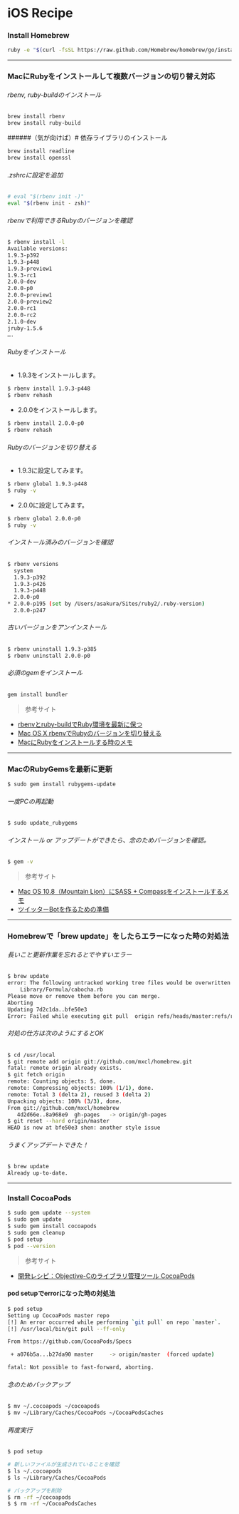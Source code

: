iOS Recipe
==========

### Install Homebrew
```sh
ruby -e "$(curl -fsSL https://raw.github.com/Homebrew/homebrew/go/install)"
```



***
###  MacにRubyをインストールして複数バージョンの切り替え対応

###### rbenv, ruby-buildのインストール

```sh
brew install rbenv
brew install ruby-build
```
######（気が向けば）# 依存ライブラリのインストール

```sh
brew install readline
brew install openssl
```
###### .zshrcに設定を追加

```sh
# eval "$(rbenv init -)"
eval "$(rbenv init - zsh)"
```
###### rbenvで利用できるRubyのバージョンを確認

```sh
$ rbenv install -l
Available versions:
1.9.3-p392
1.9.3-p448
1.9.3-preview1
1.9.3-rc1
2.0.0-dev
2.0.0-p0
2.0.0-preview1
2.0.0-preview2
2.0.0-rc1
2.0.0-rc2
2.1.0-dev
jruby-1.5.6
….
```

###### Rubyをインストール

* 1.9.3をインストールします。

```sh
$ rbenv install 1.9.3-p448
$ rbenv rehash
```

* 2.0.0をインストールします。

```sh
$ rbenv install 2.0.0-p0
$ rbenv rehash
```

###### Rubyのバージョンを切り替える

* 1.9.3に設定してみます。

```sh
$ rbenv global 1.9.3-p448
$ ruby -v
```

* 2.0.0に設定してみます。

```sh
$ rbenv global 2.0.0-p0
$ ruby -v
```

###### インストール済みのバージョンを確認

```sh
$ rbenv versions
  system
  1.9.3-p392
  1.9.3-p426
  1.9.3-p448
  2.0.0-p0
* 2.0.0-p195 (set by /Users/asakura/Sites/ruby2/.ruby-version)
  2.0.0-p247
```

###### 古いバージョンをアンインストール

```sh
$ rbenv uninstall 1.9.3-p385
$ rbenv uninstall 2.0.0-p0
```

###### 必須のgemをインストール

```sh
gem install bundler
```


>参考サイト

* [rbenvとruby-buildでRuby環境を最新に保つ](https://gist.github.com/mochiz/4736183)
* [Mac OS X rbenvでRubyのバージョンを切り替える](http://www.happytrap.jp/blogs/2013/04/08/10394/)
* [MacにRubyをインストールする時のメモ](http://qiita.com/heki1224/items/5f74ae1b1cb5dc03cd36)



***
### MacのRubyGemsを最新に更新

```sh
$ sudo gem install rubygems-update
```
###### 一度PCの再起動

```sh
$ sudo update_rubygems
```
###### インストール or アップデートができたら、念のためバージョンを確認。

```sh
$ gem -v
```

> 参考サイト

* [Mac OS 10.8（Mountain Lion）にSASS + Compassをインストールするメモ](http://dounokouno.com/2012/11/14/mountain-ion-sass-compass/)
* [ツイッターBotを作るための準備](http://www.ruby-ruby.info/date/2013/06/14/)



***
### Homebrewで「brew update」をしたらエラーになった時の対処法


###### 長いこと更新作業を忘れるとでやすいエラー

```sh
$ brew update 
error: The following untracked working tree files would be overwritten by merge:
	Library/Formula/cabocha.rb
Please move or remove them before you can merge.
Aborting
Updating 7d2c1da..bfe50e3
Error: Failed while executing git pull  origin refs/heads/master:refs/remotes/origin/master
```

###### 対処の仕方は次のようにするとOK

```sh
$ cd /usr/local                                                                                                                               
$ git remote add origin git://github.com/mxcl/homebrew.git                                                                           
fatal: remote origin already exists.
$ git fetch origin
remote: Counting objects: 5, done.
remote: Compressing objects: 100% (1/1), done.
remote: Total 3 (delta 2), reused 3 (delta 2)
Unpacking objects: 100% (3/3), done.
From git://github.com/mxcl/homebrew
   4d2d66e..8a968e9  gh-pages   -> origin/gh-pages
$ git reset --hard origin/master                                                                                                     
HEAD is now at bfe50e3 shen: another style issue
```

###### うまくアップデートできた！

```sh
$ brew update                                                                                                                        
Already up-to-date.
```

***
### Install CocoaPods
```sh
$ sudo gem update --system
$ sudo gem update
$ sudo gem install cocoapods
$ sudo gem cleanup
$ pod setup
$ pod --version
```

> 参考サイト

* [開発レシピ：Objective-Cのライブラリ管理ツール CocoaPods](http://www.iosjp.com/dev/archives/451)


#### pod setupでerrorになった時の対処法

```sh
$ pod setup
Setting up CocoaPods master repo
[!] An error occurred while performing `git pull` on repo `master`.
[!] /usr/local/bin/git pull --ff-only

From https://github.com/CocoaPods/Specs

 + a076b5a...b27da90 master     -> origin/master  (forced update)

fatal: Not possible to fast-forward, aborting.
```

###### 念のためバックアップ
```sh
$ mv ~/.cocoapods ~/cocoapods
$ mv ~/Library/Caches/CocoaPods ~/CocoaPodsCaches
```

###### 再度実行
```sh
$ pod setup

# 新しいファイルが生成されていることを確認
$ ls ~/.cocoapods
$ ls ~/Library/Caches/CocoaPods

# バックアップを削除
$ rm -rf ~/cocoapods
$ $ rm -rf ~/CocoaPodsCaches
```

